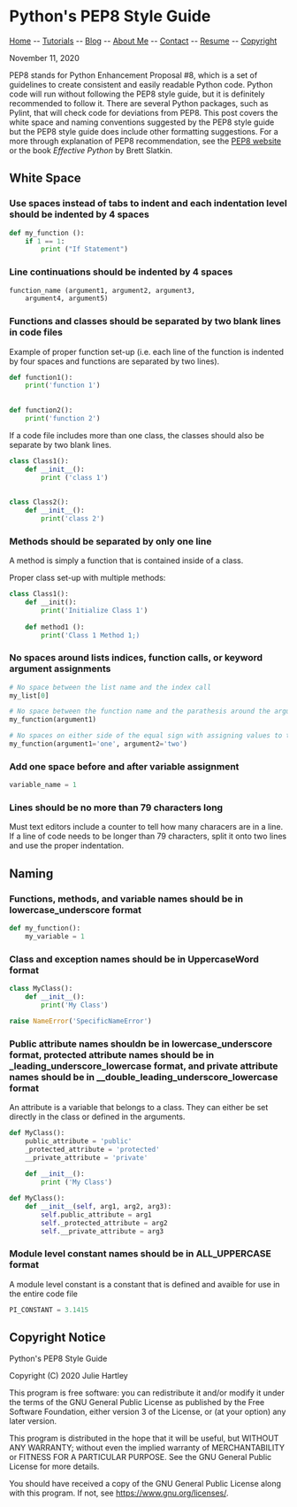 # Python's PEP8 Style Guide

[Home](../../README.md) -- [Tutorials](../../Tutorials/README.md) -- [Blog](../../Blog/README.md) -- [About Me](../../aboutme.md) -- [Contact](../../contactme.md) -- [Resume](../../Resume.pdf) -- [Copyright](../../copyright.md)

November 11, 2020

PEP8 stands for Python Enhancement Proposal #8, which is a set of guidelines to create consistent and easily readable Python code.  Python code will run without following the PEP8 style guide, but it is definitely recommended to follow it.  There are several Python packages, such as Pylint, that will check code for deviations from PEP8.  This post covers the white space and naming conventions suggested by the PEP8 style guide but the PEP8 style guide does include other formatting suggestions.  For a more through explanation of PEP8 recommendation, see the [PEP8 website](https://www.python.org/dev/peps/pep-0008/) or the book _Effective Python_ by Brett Slatkin.

## White Space

### Use spaces instead of tabs to indent and each indentation level should be indented by 4 spaces


```python
def my_function ():
    if 1 == 1:
        print ("If Statement")
```

### Line continuations should be indented by 4 spaces

```python
function_name (argument1, argument2, argument3,
    argument4, argument5)
```

### Functions and classes should be separated by two blank lines in code files

Example of proper function set-up (i.e. each line of the function is indented by four spaces and functions are separated by two lines).

```python
def function1():
    print('function 1')
    
    
def function2():
    print('function 2')
```

If a code file includes more than one class, the classes should also be separate by two blank lines.

```python
class Class1():
    def __init__():
        print ('class 1')
        
        
class Class2():
    def __init__():
        print('class 2')
```

### Methods should be separated by only one line

A method is simply a function that is contained inside of a class.

Proper class set-up with multiple methods:

```python
class Class1():
    def __init():
        print('Initialize Class 1')
        
    def method1 ():
        print('Class 1 Method 1;)
```
### No spaces around lists indices, function calls, or keyword argument assignments

```python
# No space between the list name and the index call
my_list[0]

# No space between the function name and the parathesis around the arguments
my_function(argument1)

# No spaces on either side of the equal sign with assigning values to the arguments
my_function(argument1='one', argument2='two')
```

### Add one space before and after variable assignment

```python
variable_name = 1
```

### Lines should be no more than 79 characters long

Must text editors include a counter to tell how many characers are in a line.  If a line of code needs to be longer than 79 characters, split it onto two lines and use the proper indentation.

## Naming

### Functions, methods, and variable names should be in lowercase_underscore format

```python
def my_function():
    my_variable = 1
```

### Class and exception names should be in UppercaseWord format

```python
class MyClass():
    def __init__():
        print('My Class')
```

```python
raise NameError('SpecificNameError')
```
### Public attribute names shouldn be in lowercase_underscore format, protected attribute names should be in \_leading_underscore_lowercase format, and private attribute names should be in \_\_double_leading_underscore_lowercase format

An attribute is a variable that belongs to a class.  They can either be set directly in the class or defined in the arguments.

```python
def MyClass():
    public_attribute = 'public'
    _protected_attribute = 'protected'
    __private_attribute = 'private'
    
    def __init__():
        print ('My Class')
```

```python
def MyClass():
    def __init__(self, arg1, arg2, arg3):
        self.public_attribute = arg1
        self._protected_attribute = arg2
        self.__private_attribute = arg3
```   

### Module level constant names should be in ALL_UPPERCASE format

A module level constant is a constant that is defined and avaible for use in the entire code file

```python
PI_CONSTANT = 3.1415
```

## Copyright Notice

Python's PEP8 Style Guide

Copyright (C) 2020  Julie Hartley

This program is free software: you can redistribute it and/or modify
it under the terms of the GNU General Public License as published by
the Free Software Foundation, either version 3 of the License, or
(at your option) any later version.

This program is distributed in the hope that it will be useful,
but WITHOUT ANY WARRANTY; without even the implied warranty of
MERCHANTABILITY or FITNESS FOR A PARTICULAR PURPOSE.  See the
GNU General Public License for more details.

You should have received a copy of the GNU General Public License
along with this program.  If not, see <https://www.gnu.org/licenses/>.
